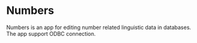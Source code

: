 # Numbers

Numbers is an app for editing number related linguistic data in databases. The app support ODBC connection.
